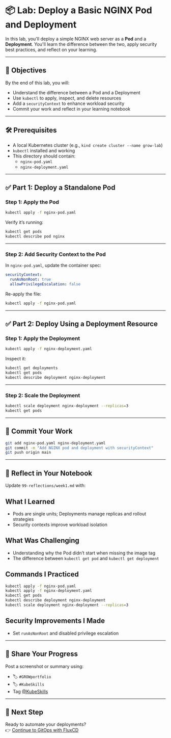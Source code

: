 # 📦 Lab: Deploy a Basic NGINX Pod and Deployment

In this lab, you'll deploy a simple NGINX web server as a **Pod** and a **Deployment**. You'll learn the difference between the two, apply security best practices, and reflect on your learning.

---

## 🎯 Objectives

By the end of this lab, you will:

- Understand the difference between a Pod and a Deployment
- Use `kubectl` to apply, inspect, and delete resources
- Add a `securityContext` to enhance workload security
- Commit your work and reflect in your learning notebook

---

## 🛠 Prerequisites

- A local Kubernetes cluster (e.g., `kind create cluster --name grow-lab`)
- `kubectl` installed and working
- This directory should contain:
  - `nginx-pod.yaml`
  - `nginx-deployment.yaml`

---

## ✅ Part 1: Deploy a Standalone Pod

### Step 1: Apply the Pod

```bash
kubectl apply -f nginx-pod.yaml
```

Verify it’s running:

```bash
kubectl get pods
kubectl describe pod nginx
```

---

### Step 2: Add Security Context to the Pod

In `nginx-pod.yaml`, update the container spec:

```yaml
securityContext:
  runAsNonRoot: true
  allowPrivilegeEscalation: false
```

Re-apply the file:

```bash
kubectl apply -f nginx-pod.yaml
```

---

## ✅ Part 2: Deploy Using a Deployment Resource

### Step 1: Apply the Deployment

```bash
kubectl apply -f nginx-deployment.yaml
```

Inspect it:

```bash
kubectl get deployments
kubectl get pods
kubectl describe deployment nginx-deployment
```

---

### Step 2: Scale the Deployment

```bash
kubectl scale deployment nginx-deployment --replicas=3
kubectl get pods
```

---

## 📝 Commit Your Work

```bash
git add nginx-pod.yaml nginx-deployment.yaml
git commit -m "Add NGINX pod and deployment with securityContext"
git push origin main
```

---

## 🧠 Reflect in Your Notebook

Update `99-reflections/week1.md` with:

## What I Learned
- Pods are single units; Deployments manage replicas and rollout strategies
- Security contexts improve workload isolation

## What Was Challenging
- Understanding why the Pod didn’t start when missing the image tag
- The difference between `kubectl get pod` and `kubectl get deployment`

## Commands I Practiced
```bash
kubectl apply -f nginx-pod.yaml
kubectl apply -f nginx-deployment.yaml
kubectl get pods
kubectl describe deployment nginx-deployment
kubectl scale deployment nginx-deployment --replicas=3
```

## Security Improvements I Made
- Set `runAsNonRoot` and disabled privilege escalation


---

## 📣 Share Your Progress

Post a screenshot or summary using:
- 🏷 `#GROWportfolio`
- 🏷 `#KubeSkills`
- Tag [@KubeSkills](https://linkedin.com/company/kubeskills)

---

## 🔁 Next Step

Ready to automate your deployments?  
👉 [Continue to GitOps with FluxCD](../02-gitops/lab-guide.md)
